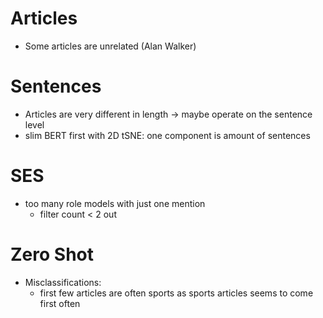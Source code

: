 # Articles
- Some articles are unrelated (Alan Walker)

# Sentences
- Articles are very different in length -> maybe operate on the sentence level
- slim BERT first with 2D tSNE: one component is amount of sentences

# SES
- too many role models with just one mention
    - filter count < 2 out

# Zero Shot
- Misclassifications:
    - first few articles are often sports as sports articles seems to come first often